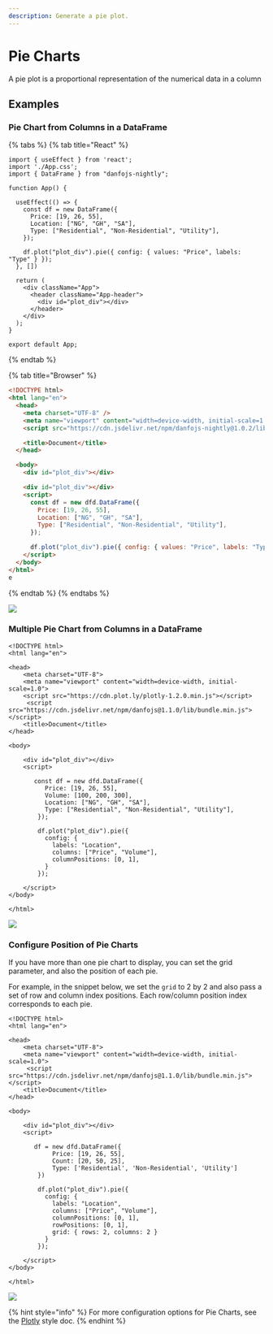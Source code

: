 ```yaml
---
description: Generate a pie plot.
---
```


# Pie Charts

A pie plot is a proportional representation of the numerical data in a column

## Examples

### Pie Chart from Columns in a DataFrame

{% tabs %}
{% tab title="React" %}
```tsx
import { useEffect } from 'react';
import './App.css';
import { DataFrame } from "danfojs-nightly";

function App() {

  useEffect(() => {
    const df = new DataFrame({
      Price: [19, 26, 55],
      Location: ["NG", "GH", "SA"],
      Type: ["Residential", "Non-Residential", "Utility"],
    });

    df.plot("plot_div").pie({ config: { values: "Price", labels: "Type" } });
  }, [])

  return (
    <div className="App">
      <header className="App-header">
        <div id="plot_div"></div>
      </header>
    </div>
  );
}

export default App;

```
{% endtab %}

{% tab title="Browser" %}
```html
<!DOCTYPE html>
<html lang="en">
  <head>
    <meta charset="UTF-8" />
    <meta name="viewport" content="width=device-width, initial-scale=1.0" />
    <script src="https://cdn.jsdelivr.net/npm/danfojs-nightly@1.0.2/lib/bundle.js"></script>

    <title>Document</title>
  </head>

  <body>
    <div id="plot_div"></div>

    <div id="plot_div"></div>
    <script>
      const df = new dfd.DataFrame({
        Price: [19, 26, 55],
        Location: ["NG", "GH", "SA"],
        Type: ["Residential", "Non-Residential", "Utility"],
      });

      df.plot("plot_div").pie({ config: { values: "Price", labels: "Type" } });
    </script>
  </body>
</html>
e
```
{% endtab %}
{% endtabs %}

![](<../../.gitbook/assets/newplot (12).png>)

### Multiple Pie Chart from Columns in a DataFrame

```markup
<!DOCTYPE html>
<html lang="en">

<head>
    <meta charset="UTF-8">
    <meta name="viewport" content="width=device-width, initial-scale=1.0">
    <script src="https://cdn.plot.ly/plotly-1.2.0.min.js"></script> 
     <script src="https://cdn.jsdelivr.net/npm/danfojs@1.1.0/lib/bundle.min.js"></script>
    <title>Document</title>
</head>

<body>

    <div id="plot_div"></div>
    <script>

       const df = new dfd.DataFrame({
          Price: [19, 26, 55],
          Volume: [100, 200, 300],
          Location: ["NG", "GH", "SA"],
          Type: ["Residential", "Non-Residential", "Utility"],
        });
    
        df.plot("plot_div").pie({
          config: {
            labels: "Location",
            columns: ["Price", "Volume"],
            columnPositions: [0, 1],
          }
        });

    </script>
</body>

</html>
```

![](<../../.gitbook/assets/newplot (21).png>)

### Configure Position of Pie Charts

If you have more than one pie chart to display, you can set the grid parameter, and also the position of each pie.

&#x20;For example, in the snippet below, we set the `grid` to 2 by 2 and also pass a set of row and column index positions. Each row/column position index corresponds to each pie.

```markup
<!DOCTYPE html>
<html lang="en">

<head>
    <meta charset="UTF-8">
    <meta name="viewport" content="width=device-width, initial-scale=1.0">
     <script src="https://cdn.jsdelivr.net/npm/danfojs@1.1.0/lib/bundle.min.js"></script>
    <title>Document</title>
</head>

<body>

    <div id="plot_div"></div>
    <script>

       df = new dfd.DataFrame({
            Price: [19, 26, 55],
            Count: [20, 50, 25],
            Type: ['Residential', 'Non-Residential', 'Utility']
        })

        df.plot("plot_div").pie({
          config: {
            labels: "Location",
            columns: ["Price", "Volume"],
            columnPositions: [0, 1],
            rowPositions: [0, 1],
            grid: { rows: 2, columns: 2 }
          }
        });

    </script>
</body>

</html>
```

![](<../../.gitbook/assets/newplot (22).png>)

{% hint style="info" %}
For more configuration options for Pie Charts, see the [Plotly](https://plotly.com/javascript/pie-charts/) style doc.
{% endhint %}
